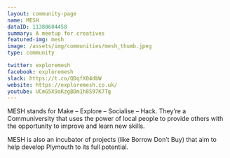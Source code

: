```yaml
---
layout: community-page
name: MESH
dataID: 11380604458
summary: A meetup for creatives
featured-img: mesh
image: /assets/img/communities/mesh_thumb.jpeg
type: community

twitter: exploremesh
facebook: exploremesh
slack: https://t.co/QDqfX04dbW
website: https://exploremesh.co.uk/
youtube: UCmG5X9aKzgBDm1h8S97K7Tg
---
```

MESH stands for Make – Explore – Socialise – Hack. They’re a Communiversity that
uses the power of local people to provide others with the opportunity to improve
and learn new skills.

MESH is also an incubator of projects (like Borrow Don’t Buy) that aim to help
develop Plymouth to its full potential.
